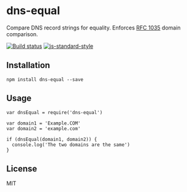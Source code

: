 dns-equal
=========

Compare DNS record strings for equality. Enforces [RFC 1035](https://tools.ietf.org/html/rfc1035) domain comparison.

[![Build status](https://travis-ci.org/watson/dns-equal.svg?branch=master)](https://travis-ci.org/watson/dns-equal) [![js-standard-style](https://img.shields.io/badge/code%20style-standard-brightgreen.svg?style=flat)](https://github.com/feross/standard)

Installation
------------

    npm install dns-equal --save

Usage
-----

    var dnsEqual = require('dns-equal')

    var domain1 = 'Example.COM'
    var domain2 = 'example.com'

    if (dnsEqual(domain1, domain2)) {
      console.log('The two domains are the same')
    }

License
-------

MIT
